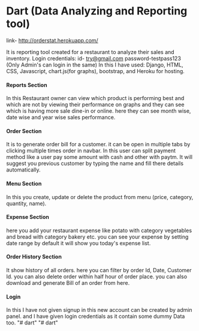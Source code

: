<h1>Dart (Data Analyzing and Reporting tool)</h1>

link- http://orderstat.herokuapp.com/

It is reporting tool created for a restaurant to analyze their sales and inventory.
Login credentials: id- try@gmail.com password-testpass123 (Only Admin's can login in the same)
In this I have used: Django, HTML, CSS, Javascript, chart.js(for graphs), bootstrap, and Heroku for hosting.

<h4>Reports Section </h4>
In this Restaurant owner can view which product is performing best and which are not by viewing their performance on graphs and they can see which is having more sale dine-in or online.
here they can see month wise, date wise and year wise sales performance.

<h4>Order Section </h4>
It is to generate order bill for a customer. it can be open in multiple tabs by clicking multiple times order in navbar.
In this user can split payment method like a user pay some amount with cash and other with paytm.
It will suggest you previous customer by typing the name and fill there details automatically.

<h4>Menu Section </h4>
In this you create, update or delete the product from menu (price, category, quantity, name).

<h4>Expense Section </h4>
here you add your restaurant expense like potato with category vegetables and bread with category bakery etc.
you can see your expense by setting date range by default it will show you today's expense list.

<h4>Order History Section </h4>
It show history of all orders.
here you can filter by order Id, Date, Customer Id.
you can also delete order within half hour of order place.
you can also download and generate Bill of an order from here.

<h4>Login</h4>
In this I have not given signup in this new account can be created by admin panel.
and I have given login credentials as it contain some dummy Data too.
"# dart" 
"# dart" 
